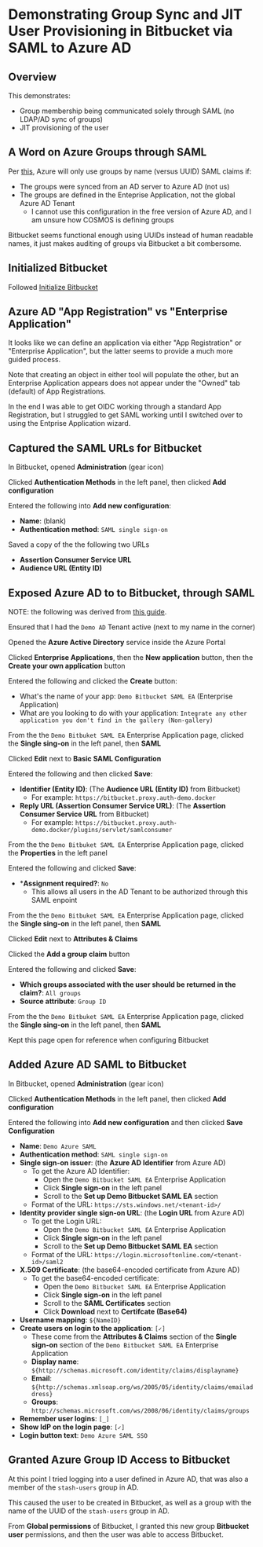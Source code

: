 # Demonstrating Group Sync and JIT User Provisioning in Bitbucket via SAML to Azure AD

## Overview

This demonstrates:

* Group membership being communicated solely through SAML (no LDAP/AD sync of groups)
* JIT provisioning of the user


## A Word on Azure Groups through SAML

Per [this](https://learn.microsoft.com/en-us/azure/active-directory/hybrid/how-to-connect-fed-group-claims),
Azure will only use groups by name (versus UUID) SAML claims if:

* The groups were synced from an AD server to Azure AD (not us)
* The groups are defined in the Enteprise Application, not the global Azure AD Tenant
    * I cannot use this configuration in the free version of Azure AD,
      and I am unsure how COSMOS is defining groups

Bitbucket seems functional enough using UUIDs instead of human readable names,
it just makes auditing of groups via Bitbucket a bit combersome.


## Initialized Bitbucket

Followed [Initialize Bitbucket](Bitbucket_Initialize-Bitbucket.md)


## Azure AD "App Registration" vs "Enterprise Application"

It looks like we can define an application via either "App Registration"
or "Enterprise Application", but the latter seems to provide a much more guided process.

Note that creating an object in either tool will populate the other,
but an Enterprise Application appears does not appear under the "Owned"
tab (default) of App Registrations.

In the end I was able to get OIDC working through a standard App Registration,
but I struggled to get SAML working until I switched over to using the
Entprise Application wizard.


## Captured the SAML URLs for Bitbucket

In Bitbucket, opened **Administration** (gear icon)

Clicked **Authentication Methods** in the left panel, then clicked **Add configuration**

Entered the following into **Add new configuration**:

* **Name**: (blank)
* **Authentication method**: `SAML single sign-on`

Saved a copy of the the following two URLs

* **Assertion Consumer Service URL**
* **Audience URL (Entity ID)**


## Exposed Azure AD to to Bitbucket, through SAML

NOTE: the following was derived from
[this guide](https://confluence.atlassian.com/jirakb/how-to-configure-saml-authentication-with-azure-active-directory-on-jira-data-center-1082272116.html).

Ensured that I had the `Demo AD` Tenant active (next to my name in the corner)

Opened the **Azure Active Directory** service inside the Azure Portal

Clicked **Enterprise Applications**, then the **New application** button,
then the **Create your own application** button

Entered the following and clicked the **Create** button:

* What's the name of your app: `Demo Bitbucket SAML EA` (Enterprise Application)
* What are you looking to do with your application:
  `Integrate any other application you don't find in the gallery (Non-gallery)`

From the the `Demo Bitbuket SAML EA` Enterprise Application page,
clicked the **Single sing-on** in the left panel, then **SAML**

Clicked **Edit** next to **Basic SAML Configuration**

Entered the following and then clicked **Save**:

* **Identifier (Entity ID)**: (The **Audience URL (Entity ID)** from Bitbucket)
    * For example: `https://bitbucket.proxy.auth-demo.docker`
* **Reply URL (Assertion Consumer Service URL)**: (The **Assertion Consumer Service URL** from Bitbucket)
    * For example: `https://bitbucket.proxy.auth-demo.docker/plugins/servlet/samlconsumer`

From the the `Demo Bitbuket SAML EA` Enterprise Application page,
clicked the **Properties** in the left panel

Entered the following and clicked **Save**:

* ***Assignment required?**: `No`
    * This allows all users in the AD Tenant to be authorized through this SAML enpoint

From the the `Demo Bitbuket SAML EA` Enterprise Application page,
clicked the **Single sing-on** in the left panel, then **SAML**

Clicked **Edit** next to **Attributes & Claims**

Clicked the **Add a group claim** button

Entered the following and clicked **Save**:

* **Which groups associated with the user should be returned in the claim?**: `All groups`
* **Source attribute**: `Group ID`

From the the `Demo Bitbuket SAML EA` Enterprise Application page,
clicked the **Single sing-on** in the left panel, then **SAML**

Kept this page open for reference when configuring Bitbucket


## Added Azure AD SAML to Bitbucket

In Bitbucket, opened **Administration** (gear icon)

Clicked **Authentication Methods** in the left panel, then clicked **Add configuration**

Entered the following into **Add new configuration** and then clicked **Save Configuration**

* **Name**: `Demo Azure SAML`
* **Authentication method**: `SAML single sign-on`
* **Single sign-on issuer**: (the **Azure AD Identifier** from Azure AD)
    * To get the Azure AD Identifier:
        * Open the `Demo Bitbucket SAML EA` Enterprise Application
        * Click **Single sign-on** in the left panel
        * Scroll to the **Set up Demo Bitbucket SAML EA** section
    * Format of the URL: `https://sts.windows.net/<tenant-id>/`
* **Identity provider single sign-on URL**: (the **Login URL** from Azure AD)
    * To get the Login URL:
        * Open the `Demo Bitbucket SAML EA` Enterprise Application
        * Click **Single sign-on** in the left panel
        * Scroll to the **Set up Demo Bitbucket SAML EA** section
    * Format of the URL: `https://login.microsoftonline.com/<tenant-id>/saml2`
* **X.509 Certificate**: (the base64-encoded certificate from Azure AD)
    * To get the base64-encoded certificate:
        * Open the `Demo Bitbucket SAML EA` Enterprise Application
        * Click **Single sign-on** in the left panel
        * Scroll to the **SAML Certificates** section
        * Click **Download** next to **Certifcate (Base64)**
* **Username mapping**: `${NameID}`
* **Create users on login to the application**: `[✓]`
    * These come from the **Attributes & Claims** section of the **Single sign-on** section of the `Demo Bitbucket SAML EA` Enterprise Application
    * **Display name**: `${http://schemas.microsoft.com/identity/claims/displayname}`
    * **Email**: `${http://schemas.xmlsoap.org/ws/2005/05/identity/claims/emailaddress}`
    * **Groups**: `http://schemas.microsoft.com/ws/2008/06/identity/claims/groups`
* **Remember user logins**: `[_]`
* **Show IdP on the login page**: `[✓]`
* **Login button text**: `Demo Azure SAML SSO`


## Granted Azure Group ID Access to Bitbucket

At this point I tried logging into a user defined in Azure AD, that was also a member of the `stash-users` group in AD.

This caused the user to be created in Bitbucket, as well as a group with the name of the UUID of the `stash-users` group in AD.

From **Global permissions** of Bitbucket, I granted this new group **Bitbucket user** permissions,
and then the user was able to access Bitbucket.
